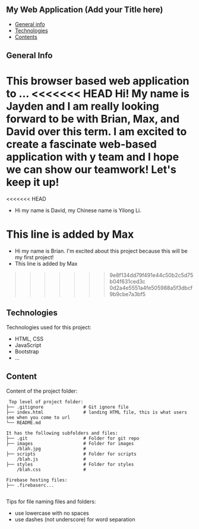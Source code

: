 ## My Web Application (Add your Title here)

* [General info](#general-info)
* [Technologies](#technologies)
* [Contents](#content)

## General Info
This browser based web application to ...
<<<<<<< HEAD
Hi! My name is Jayden and I am really looking forward to be with Brian, Max, and David over this term. I am excited to create a fascinate web-based application with y team and I hope we can show our teamwork! Let's keep it up!
=======
<<<<<<< HEAD
* Hi my name is David, my Chinese name is Yilong Li.

This line is added by Max
=======
* Hi my name is Brian. I'm excited about this project because this will be my first project!
* This line is added by Max
>>>>>>> 9e8f134dd79f491e44c50b2c5d75b04f631ced3c
>>>>>>> 0d2a4e5551a4fe505988a5f3dbcf9b9cbe7a3bf5
	
## Technologies
Technologies used for this project:
* HTML, CSS
* JavaScript
* Bootstrap 
* ...
	
## Content
Content of the project folder:

```
 Top level of project folder: 
├── .gitignore               # Git ignore file
├── index.html               # landing HTML file, this is what users see when you come to url
└── README.md

It has the following subfolders and files:
├── .git                     # Folder for git repo
├── images                   # Folder for images
    /blah.jpg                # 
├── scripts                  # Folder for scripts
    /blah.js                 # 
├── styles                   # Folder for styles
    /blah.css                # 

Firebase hosting files: 
├── .firebaserc...


```

Tips for file naming files and folders:
* use lowercase with no spaces
* use dashes (not underscore) for word separation

